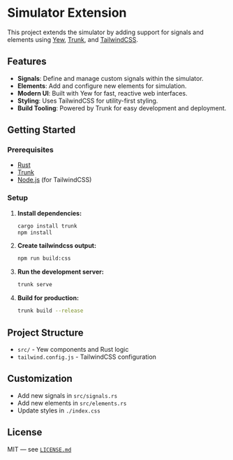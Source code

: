 # Simulator Extension

This project extends the simulator by adding support for signals and elements using [Yew](https://yew.rs/), [Trunk](https://trunkrs.dev/), and [TailwindCSS](https://tailwindcss.com/).

## Features

- **Signals**: Define and manage custom signals within the simulator.
- **Elements**: Add and configure new elements for simulation.
- **Modern UI**: Built with Yew for fast, reactive web interfaces.
- **Styling**: Uses TailwindCSS for utility-first styling.
- **Build Tooling**: Powered by Trunk for easy development and deployment.

## Getting Started

### Prerequisites

- [Rust](https://www.rust-lang.org/tools/install)
- [Trunk](https://trunkrs.dev/#install)
- [Node.js](https://nodejs.org/) (for TailwindCSS)

### Setup

1. **Install dependencies:**
    ```bash
    cargo install trunk
    npm install
    ```

1. **Create tailwindcss output:**
    ```bash
    npm run build:css
    ```


2. **Run the development server:**
    ```bash
    trunk serve
    ```

3. **Build for production:**
    ```bash
    trunk build --release
    ```

## Project Structure

- `src/` - Yew components and Rust logic
- `tailwind.config.js` - TailwindCSS configuration

## Customization

- Add new signals in `src/signals.rs`
- Add new elements in `src/elements.rs`
- Update styles in `./index.css`

## License

MIT — see [`LICENSE.md`](LICENSE.md)
